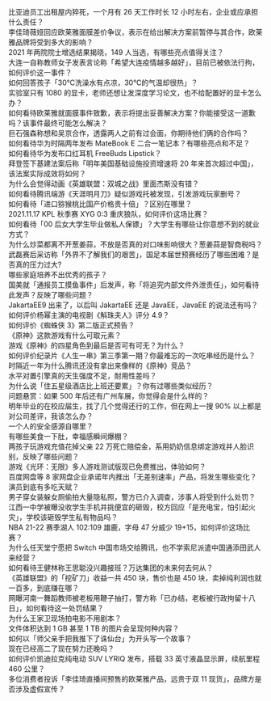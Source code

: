 比亚迪员工出租屋内猝死，一个月有 26 天工作时长 12 小时左右，企业或应承担什么责任？  
李佳琦薇娅回应欧莱雅面膜差价争议，表示在给出解决方案前暂停与其合作，欧莱雅品牌将受到多大的影响？  
2021 年两院院士增选结果揭晓，149 人当选，有哪些亮点值得关注？  
大连一自称教师女子发表言论称「希望大连疫情越多越好」，目前已被依法行拘，如何评价这一事件？  
如何回答孩子「30℃洗澡水有点凉，30℃的气温却很热」？  
实验室只有 1080 的显卡，老师还想让发深度学习论文，也不给配置好的显卡怎么办？  
如何看待欧莱雅就面膜事件致歉，表示将提出妥善解决方案？你能接受这一道歉吗？该事件最终可能怎么解决？  
巨石强森称想和吴京合作，透露两人之前有过会面，你期待他们俩的合作吗？  
如何看待华为时隔两年发布 MateBook E 二合一笔记本？有哪些亮点和不足？  
如何看待华为发布口红耳机 FreeBuds Lipstick？  
拜登签下基建法案后称「明年美国基础设施投资增速将 20 年来首次超过中国」，该法案实际成效将如何？  
为什么会觉得动画《英雄联盟：双城之战》里面杰斯没有错？  
如何看待腾讯端游《天涯明月刀》疑似游戏托被发现，引发游戏玩家删号？  
如何看待「进口猕猴桃比国产价格贵十倍」？区别在哪里？  
2021.11.17 KPL 秋季赛 XYG 0:3 重庆狼队，如何评价这场比赛？  
如何看待「00 后女大学生毕业做私人保镖」？大学生有哪些让你意想不到的就业方式？  
为什么炒菜都离不开葱姜蒜，不放是否真的对口味影响很大？葱姜蒜是智商税吗？  
武磊赛后采访称「外界不了解我们的艰苦」，国足本届世预赛经历了哪些困难？是否真的压力过大?  
哪些家庭培养不出优秀的孩子？  
国美就「通报员工摸鱼事件」后发声，称「将追究内部文件外泄责任」，如何看待此发声？反映了哪些问题？  
JakartaEE9 出来了，以后叫 JakartaEE 还是 JavaEE，JavaEE 的说法还有吗？  
如何评价杨幂主演的电视剧《斛珠夫人》评分 4.9？  
如何评价《蜘蛛侠 3》第二版正式预告？  
《原神》这款游戏有什么可取元素？  
游戏《原神》的四星角色到最后是否可有可无？为什么？  
如何评价纪录片《人生一串》第三季第一期？你最难忘的一次吃串经历是什么？  
时隔近一年为什么腾讯还没有拿出来像样的《原神》竞品？  
水平对置引擎真的天生强度不足，耐用性差吗？  
为什么说「住五星级酒店比上班还要累」？你有过哪些类似经历？  
问题悬赏：如果 500 年后还有广州车展，你觉得会是什么样的？  
明年毕业的在校应届生，找了几个觉得还行的工作，但在网上一搜 90% 以上都是对公司差评，我该怎么办？  
一个人的安全感源自哪里？  
有哪些美食一下肚，幸福感瞬间爆棚？  
两孩子玩游戏充值花掉父亲 22 万死亡赔偿金，系用奶奶信息绑定游戏并人脸识别，反映了哪些问题？  
游戏《光环：无限》多人游戏测试版现已免费推出，体验如何？  
百度网盘等 8 家网盘企业承诺年内推出「无差别速率」产品，将发生哪些变化？  
演员到底有多吃天赋？  
男子穿女装躲女厕偷拍大量隐私照，警方已介入调查，涉事人将受到什么处罚？  
江西一中学被曝没收学生手机并挑便宜的砸毁，校方回应「是充电宝，怕引起火灾」，学校该砸毁学生私有物品吗？  
NBA 21-22 赛季湖人 102:109 雄鹿，字母 47 分威少 19+15，如何评价这场比赛？  
为什么任天堂宁愿把 Switch 中国市场交给腾讯，也不学索尼派遣中国通添田武人来经营？  
如何看待王健林称王思聪没兴趣接班？万达集团的未来何去何从？  
《英雄联盟》的「挖矿刀」收益一共 450 块，售价也是 450 块，卖掉纯利润也就一百多，到底赚在哪？  
网曝河南一舞蹈教师被老板用鞭子抽打，警方称「已办结，老板被行政拘留十八日」，如何看待这一处罚结果？  
为什么王家卫现场拍电影不用剧本？  
文件体积达到 1 GB 甚至 1 TB 的图片会呈现何种内容？  
如何以「师父亲手把我推下了诛仙台」为开头写一个故事？  
现在已经高二了现在努力还晚吗？  
如何评价凯迪拉克纯电动 SUV LYRIQ 发布，搭载 33 英寸液晶显示屏，续航里程 460 公里？  
多位消费者投诉「李佳琦直播间预售的欧莱雅产品，远贵于双 11 现货」，品牌方是否涉及虚假宣传？  
